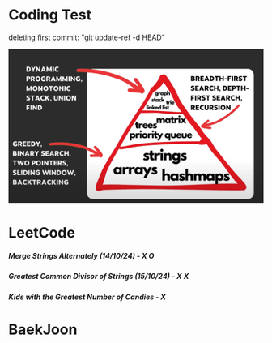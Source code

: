 # Coding Test

deleting first commit: "git update-ref -d HEAD"


![Image](image.png)

# LeetCode
##### Merge Strings Alternately (14/10/24) - X O
##### Greatest Common Divisor of Strings (15/10/24) - X X
##### Kids with the Greatest Number of Candies - X

# BaekJoon
##### 

